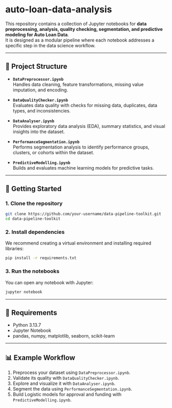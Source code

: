 # auto-loan-data-analysis

This repository contains a collection of Jupyter notebooks for **data preprocessing, analysis, quality checking, segmentation, and predictive modeling for Auto Loan Data**.  
It is designed as a modular pipeline where each notebook addresses a specific step in the data science workflow.  

---

## 📁 Project Structure

- **`DataPreprocessor.ipynb`**  
  Handles data cleaning, feature transformations, missing value imputation, and encoding.  

- **`DataQualityChecker.ipynb`**  
  Evaluates data quality with checks for missing data, duplicates, data types, and inconsistencies.
  
- **`DataAnalyser.ipynb`**  
  Provides exploratory data analysis (EDA), summary statistics, and visual insights into the dataset.  

- **`PerformanceSegmentation.ipynb`**  
  Performs segmentation analysis to identify performance groups, clusters, or cohorts within the dataset.  

- **`PredictiveModelling.ipynb`**  
  Builds and evaluates machine learning models for predictive tasks.  

---

## 🚀 Getting Started

### 1. Clone the repository
```bash
git clone https://github.com/your-username/data-pipeline-toolkit.git
cd data-pipeline-toolkit
````

### 2. Install dependencies

We recommend creating a virtual environment and installing required libraries:

```bash
pip install -r requirements.txt
```

### 3. Run the notebooks

You can open any notebook with Jupyter:

```bash
jupyter notebook
```

---

## 📌 Requirements

* Python 3.13.7
* Jupyter Notebook
* pandas, numpy, matplotlib, seaborn, scikit-learn
---

## 📊 Example Workflow

1. Preprocess your dataset using `DataPreprocessor.ipynb`.
2. Validate its quality with `DataQualityChecker.ipynb`.
3. Explore and visualize it with `DataAnalyser.ipynb`.
4. Segment the data using `PerformanceSegmentation.ipynb`.
5. Build Logistic models for approval and funding with `PredictiveModelling.ipynb`.

